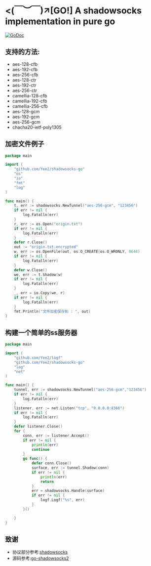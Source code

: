 # <(￣︶￣)↗[GO!] A shadowsocks implementation in pure go
[![GoDoc](https://godoc.org/github.com/Yee2/shadowsocks-go?status.svg)](https://godoc.org/github.com/Yee2/shadowsocks-go)

## 支持的方法:
* aes-128-cfb
* aes-192-cfb
* aes-256-cfb
* aes-128-ctr
* aes-192-ctr
* aes-256-ctr
* camellia-128-cfb
* camellia-192-cfb
* camellia-256-cfb
* aes-128-gcm
* aes-192-gcm
* aes-256-gcm
* chacha20-ietf-poly1305

## 加密文件例子

```go
package main

import (
	"github.com/Yee2/shadowsocks-go"
	"os"
	"io"
	"fmt"
	"log"
)

func main() {
	t, err := shadowsocks.NewTunnel("aes-256-gcm", "123456")
	if err != nil {
		log.Fatalln(err)
	}
	r, err := os.Open("origin.txt")
	if err != nil {
		log.Fatalln(err)
	}
	defer r.Close()
	out := "origin.txt.encrypted"
	w, err := os.OpenFile(out, os.O_CREATE|os.O_WRONLY, 0644)
	if err != nil {
		log.Fatalln(err)
	}
	defer w.Close()
	we, err := t.Shadow(w)
	if err != nil {
		log.Fatalln(err)
	}
	_, err = io.Copy(we, r)
	if err != nil {
		log.Fatalln(err)
	}
	fmt.Println("文件加密保存到 : ", out)
}

```
## 构建一个简单的ss服务器
```go
package main

import (
	"github.com/Yee2/logf"
	"github.com/Yee2/shadowsocks-go"
	"log"
	"net"
)

func main() {
	tunnel, err := shadowsocks.NewTunnel("aes-256-gcm","123456")
	if err != nil {
		log.Fatalln(err)
	}
	listener, err := net.Listen("tcp", "0.0.0.0:8366")
	if err != nil {
		log.Fatalln(err)
	}
	defer listener.Close()
	for {
		conn, err := listener.Accept()
		if err != nil {
			println(err)
			continue
		}
		go func() {
			defer conn.Close()
			surface, err := tunnel.Shadow(conn)
			if err != nil {
				println(err)
				return
			}
			err = shadowsocks.Handle(surface)
			if err != nil {
				logf.Logf("%s", err)
			}
		}()

	}
}

```
## 致谢

* 协议部分参考:[shadowsocks](https://shadowsocks.org/)
* 源码参考:[go-shadowsocks2](https://github.com/shadowsocks/go-shadowsocks2)